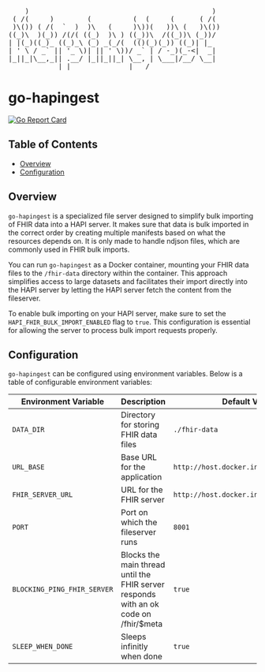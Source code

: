 <pre>                                             
    )                                            )  
 ( /(     )        (          (  (     (      ( /(  
 )\()) ( /(  `  )  )\   (     )\))(   ))\ (   )\()) 
((_)\  )(_)) /(/( ((_)  )\ ) ((_))\  /((_))\ (_))/  
| |(_)((_)_ ((_)_\ (_) _(_/(  (()(_)(_)) ((_)| |_   
| ' \ / _` || '_ \)| || ' \))/ _` | / -_)(_-<|  _|  
|_||_|\__,_|| .__/ |_||_||_| \__, | \___|/__/ \__|  
            |_|              |___/                  
</pre>

# go-hapingest

[![Go Report Card](https://goreportcard.com/badge/github.com/Phillezi/kthcloud-cli?style=social)](https://goreportcard.com/report/github.com/CM1007-FHIR-DATA/go-hapingest)

## Table of Contents

- [Overview](#overview)
- [Configuration](#configuration)

## Overview

`go-hapingest` is a specialized file server designed to simplify bulk importing of FHIR data into a HAPI server. It makes sure that data is bulk imported in the correct order by creating multiple manifests based on what the resources depends on. It is only made to handle ndjson files, which are commonly used in FHIR bulk imports.

You can run `go-hapingest` as a Docker container, mounting your FHIR data files to the `/fhir-data` directory within the container. This approach simplifies access to large datasets and facilitates their import directly into the HAPI server by letting the HAPI server fetch the content from the fileserver.

To enable bulk importing on your HAPI server, make sure to set the `HAPI_FHIR_BULK_IMPORT_ENABLED` flag to `true`. This configuration is essential for allowing the server to process bulk import requests properly.

## Configuration

`go-hapingest` can be configured using environment variables. Below is a table of configurable environment variables:

| Environment Variable        | Description                                                                          | Default Value                           |
| --------------------------- | ------------------------------------------------------------------------------------ | --------------------------------------- |
| `DATA_DIR`                  | Directory for storing FHIR data files                                                | `./fhir-data`                           |
| `URL_BASE`                  | Base URL for the application                                                         | `http://host.docker.internal`           |
| `FHIR_SERVER_URL`           | URL for the FHIR server                                                              | `http://host.docker.internal:8080/fhir` |
| `PORT`                      | Port on which the fileserver runs                                                    | `8001`                                  |
| `BLOCKING_PING_FHIR_SERVER` | Blocks the main thread until the FHIR server responds with an ok code on /fhir/$meta | `true`                                  |
| `SLEEP_WHEN_DONE`           | Sleeps infinitly when done                                                           | `true`                                  |

